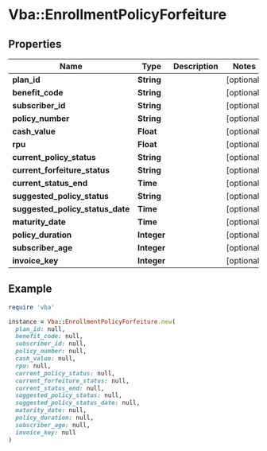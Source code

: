 # Vba::EnrollmentPolicyForfeiture

## Properties

| Name | Type | Description | Notes |
| ---- | ---- | ----------- | ----- |
| **plan_id** | **String** |  | [optional] |
| **benefit_code** | **String** |  | [optional] |
| **subscriber_id** | **String** |  | [optional] |
| **policy_number** | **String** |  | [optional] |
| **cash_value** | **Float** |  | [optional] |
| **rpu** | **Float** |  | [optional] |
| **current_policy_status** | **String** |  | [optional] |
| **current_forfeiture_status** | **String** |  | [optional] |
| **current_status_end** | **Time** |  | [optional] |
| **suggested_policy_status** | **String** |  | [optional] |
| **suggested_policy_status_date** | **Time** |  | [optional] |
| **maturity_date** | **Time** |  | [optional] |
| **policy_duration** | **Integer** |  | [optional] |
| **subscriber_age** | **Integer** |  | [optional] |
| **invoice_key** | **Integer** |  | [optional] |

## Example

```ruby
require 'vba'

instance = Vba::EnrollmentPolicyForfeiture.new(
  plan_id: null,
  benefit_code: null,
  subscriber_id: null,
  policy_number: null,
  cash_value: null,
  rpu: null,
  current_policy_status: null,
  current_forfeiture_status: null,
  current_status_end: null,
  suggested_policy_status: null,
  suggested_policy_status_date: null,
  maturity_date: null,
  policy_duration: null,
  subscriber_age: null,
  invoice_key: null
)
```

